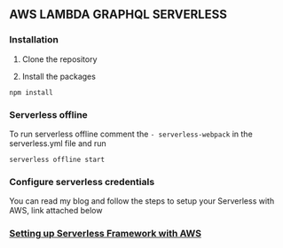 ## AWS LAMBDA GRAPHQL SERVERLESS

### Installation

1. Clone the repository

2. Install the packages

```
npm install
```
### Serverless offline  
To run serverless offline comment the `- serverless-webpack` in the serverless.yml file and run 

```
serverless offline start
```

### Configure serverless credentials 

You can read my blog and follow the steps to setup your Serverless with AWS, link attached below 

### [Setting up Serverless Framework with AWS](https://medium.com/@jareerzeenam/setting-up-serverless-framework-with-aws-19736402c146) 